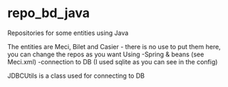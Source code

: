 # repo_bd_java
Repositories for some entities using Java

The entities are Meci, Bilet and Casier - there is no use to put them here, you can change the repos as you want
Using -Spring & beans (see Meci.xml)
      -connection to DB (I used sqlite as you can see in the config)
      
JDBCUtils is a class used for connecting to DB
